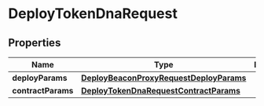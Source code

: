 

# DeployTokenDnaRequest


## Properties

| Name | Type | Description | Notes |
|------------ | ------------- | ------------- | -------------|
|**deployParams** | [**DeployBeaconProxyRequestDeployParams**](DeployBeaconProxyRequestDeployParams.md) |  |  |
|**contractParams** | [**DeployTokenDnaRequestContractParams**](DeployTokenDnaRequestContractParams.md) |  |  |



